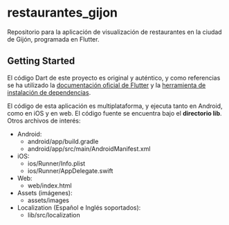 # restaurantes_gijon

Repositorio para la aplicación de visualización de restaurantes en la ciudad de Gijón, programada en Flutter.

## Getting Started

El código Dart de este proyecto es original y auténtico, y como referencias se ha utilizado la [documentación oficial de Flutter](https://flutter.dev/docs) y la [herramienta de instalación de dependencias](https://pub.dev/packages).

El código de esta aplicación es multiplataforma, y ejecuta tanto en Android, como en iOS y en web. El código fuente se encuentra bajo el **directorio lib**. Otros archivos de interés:
- Android:
    - android/app/build.gradle
    - android/app/src/main/AndroidManifest.xml
- iOS:
    - ios/Runner/Info.plist
    - ios/Runner/AppDelegate.swift
- Web:
    - web/index.html
- Assets (imágenes):
    - assets/images
- Localization (Español e Inglés soportados):
    - lib/src/localization

